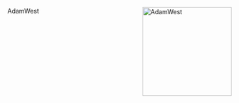 AdamWest <img align="right" heigth="200" width="200" alt="AdamWest" src="http://img2.wikia.nocookie.net/__cb20140612175355/family-guy-the-quest-for-stuff/images/7/76/Mayor_adam_west.jpg"/>


